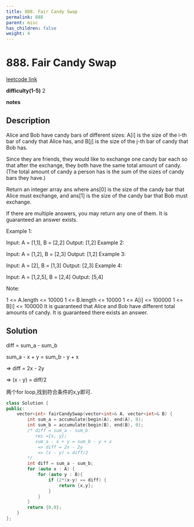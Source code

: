 ```yaml
---
title: 888. Fair Candy Swap
permalink: 888
parent: misc
has_children: false
weight: 4
---
```

# 888. Fair Candy Swap
[leetcode link](https://leetcode.com/problems/fair-candy-swap/)

**difficulty(1-5)** 
2

**notes** 


## Description
Alice and Bob have candy bars of different sizes: A[i] is the size of the i-th bar of candy that Alice has, and B[j] is the size of the j-th bar of candy that Bob has.

Since they are friends, they would like to exchange one candy bar each so that after the exchange, they both have the same total amount of candy.  (The total amount of candy a person has is the sum of the sizes of candy bars they have.)

Return an integer array ans where ans[0] is the size of the candy bar that Alice must exchange, and ans[1] is the size of the candy bar that Bob must exchange.

If there are multiple answers, you may return any one of them.  It is guaranteed an answer exists.

 

Example 1:

Input: A = [1,1], B = [2,2]
Output: [1,2]
Example 2:

Input: A = [1,2], B = [2,3]
Output: [1,2]
Example 3:

Input: A = [2], B = [1,3]
Output: [2,3]
Example 4:

Input: A = [1,2,5], B = [2,4]
Output: [5,4]
 

Note:

1 <= A.length <= 10000
1 <= B.length <= 10000
1 <= A[i] <= 100000
1 <= B[i] <= 100000
It is guaranteed that Alice and Bob have different total amounts of candy.
It is guaranteed there exists an answer.


## Solution
diff = sum_a - sum_b 

sum_a - x + y = sum_b - y + x

=> diff = 2x - 2y

=> (x - y) = diff/2

两个for loop,找到符合条件的x,y即可.

```c++
class Solution {
public:
    vector<int> fairCandySwap(vector<int>& A, vector<int>& B) {
        int sum_a = accumulate(begin(A), end(A), 0);
        int sum_b = accumulate(begin(B), end(B), 0);
        /* diff = sum_a - sum_b 
           res ={x, y};
           sum_a - x + y = sum_b - y + x
            => diff = 2x - 2y
            => (x - y) = diff/2
        */
        int diff = sum_a - sum_b;
        for (auto x : A) {
            for (auto y : B){
                if (2*(x-y) == diff) {
                    return {x,y};
                }
            }
        }
        return {0,0};
    }
};
``` 

<!-- 
Default label
{: .label }

Blue label
{: .label .label-blue }

Stable
{: .label .label-green }

New release
{: .label .label-purple }

Coming soon
{: .label .label-yellow }

Deprecated
{: .label .label-red } -->
